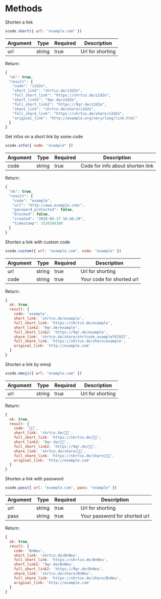 # Methods
Shorten a link
```js
scode.short({ url: "example.com" })
```
|Argument|Type|Required|Description|
|-|-|-|-|
|url|string|true|Url for shorting|

Return:
```js
{
　"ok": true,
　"result": {
　　"code": "z2d2o",
　　"short_link": "shrtco.de/z2d2o",
　　"full_short_link": "https://shrtco.de/z2d2o",
　　"short_link2": "9qr.de/z2d2o",
　　"full_short_link2": "https://9qr.de/z2d2o",
　　"share_link": "shrtco.de/share/z2d2o",
　　"full_share_link": "https://shrtco.de/share/z2d2o",
　　"original_link": "http://example.org/very/long/link.html"
　}
}
```
Get infos on a short link by some code
```js
scode.info({ code: "example" }) 
```
|Argument|Type|Required|Description|
|-|-|-|-|
|code|string|true|Code for info about shorten link|

Return:
```js
{
　"ok": true,
　"result": {
　　"code": "example",
　　"url": "http://www.example.com/",
　　"password_protected": false,
　　"blocked": false,
　　"created": "2018-05-17 16:46:29",
　　"timestamp": 1526568389
　}
}
```
Shorten a link with custom code
```js
scode.custom({ url: "example.com", code: "example" }) 
```
|Argument|Type|Required|Description|
|-|-|-|-|
|url|string|true|Url for shorting|
|code|string|true|Your code for shorted url|

Return:
```js
{
  ok: true,
  result: {
    code: 'example',
    short_link: 'shrtco.de/example',
    full_short_link: 'https://shrtco.de/example',
    short_link2: '9qr.de/example',
    full_short_link2: 'https://9qr.de/example',
    share_link: 'shrtco.de/share/shrtcode_example767837',
    full_share_link: 'https://shrtco.de/share/example',
    original_link: 'http://example.com'
  }
}
```
Shorten a link by emoji
```js
scode.emoji({ url: "example.com" })
```
|Argument|Type|Required|Description|
|-|-|-|-|
|url|string|true|Url for shorting|

Return:
```js
{
  ok: true,
  result: {
    code: '🎥😦',
    short_link: 'shrtco.de/🎥😦',
    full_short_link: 'https://shrtco.de/🎥😦',
    short_link2: '9qr.de/🎥😦',
    full_short_link2: 'https://9qr.de/🎥😦',
    share_link: 'shrtco.de/share/🎥😦',
    full_share_link: 'https://shrtco.de/share/🎥😦',
    original_link: 'http://example.com'
  }
}
```
Shorten a link with password
```js
scode.pass({ url: "example.com", pass: "example" }) 
```
|Argument|Type|Required|Description|
|-|-|-|-|
|url|string|true|Url for shorting|
|pass|string|true|Your password for shorted url|

Return:
```js
{
  ok: true,
  result: {
    code: 'BnNeu',
    short_link: 'shrtco.de/BnNeu',
    full_short_link: 'https://shrtco.de/BnNeu',
    short_link2: '9qr.de/BnNeu',
    full_short_link2: 'https://9qr.de/BnNeu',
    share_link: 'shrtco.de/share/BnNeu',
    full_share_link: 'https://shrtco.de/share/BnNeu',
    original_link: 'http://example.com'
  }
}
```